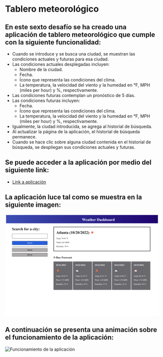 # Tablero meteorológico

## En este sexto desafío se ha creado una aplicación de tablero meteorológico que cumple con la siguiente funcionalidad:

* Cuando se introduce y se busca una ciudad, se muestran las condiciones actuales y futuras para esa ciudad.
* Las condiciones actuales desplegadas incluyen:
    * Nombre de la ciudad.
    * Fecha.
    * Ícono que representa las condiciones del clima.
    * La temperatura, la velocidad del viento y la humedad en °F, MPH (miles per hour) y %, respectivamente.
* Las condiciones futuras contemplan un pronóstico de 5 días.
* Las condiciones futuras incluyen:
    * Fecha.
    * Ícono que representa las condiciones del clima.
    * La temperatura, la velocidad del viento y la humedad en °F, MPH (miles per hour) y %, respectivamente.
* Igualmente, la ciudad introducida, se agrega al historial de búsqueda.
* Al actualizar la página de la aplicación, el historial de búsqueda permanece.
* Cuando se hace clic sobre alguna ciudad contenida en el historial de búsqueda, se despliegan sus condiciones actuales y futuras.

## Se puede acceder a la aplicación por medio del siguiente link:

* [Link a aplicación](https://jorgeramirezanzaldo.github.io/Tablero-Meteorologico/)

## La aplicación luce tal como se muestra en la siguiente imagen:


![Visualización de la aplicación](./assets/images/Application.png)

## A continuación se presenta una animación sobre el funcionamiento de la aplicación:


![Funcionamiento de la aplicación](./assets/gifs/Application.gif)